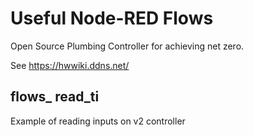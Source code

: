 # Useful Node-RED Flows
Open Source Plumbing Controller for achieving net zero.

See https://hwwiki.ddns.net/


## flows_ read_ti

Example of reading inputs on v2 controller
